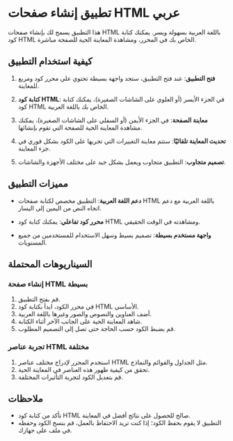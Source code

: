 # تطبيق إنشاء صفحات HTML عربي

هذا التطبيق يسمح لك بإنشاء صفحات HTML باللغة العربية بسهولة ويسر. يمكنك كتابة كود HTML الخاص بك في المحرر، ومشاهدة المعاينة الحية للصفحة مباشرة.

## كيفية استخدام التطبيق

1. **فتح التطبيق**: عند فتح التطبيق، ستجد واجهة بسيطة تحتوي على محرر كود ومربع للمعاينة.

2. **كتابة كود HTML**: في الجزء الأيسر (أو العلوي على الشاشات الصغيرة)، يمكنك كتابة كود HTML الخاص بك باللغة العربية.

3. **معاينة الصفحة**: في الجزء الأيمن (أو السفلي على الشاشات الصغيرة)، يمكنك مشاهدة المعاينة الحية للصفحة التي تقوم بإنشائها.

4. **تحديث المعاينة تلقائيًا**: ستتم معاينة التغييرات التي تجريها على الكود بشكل فوري في جزء المعاينة.

5. **تصميم متجاوب**: التطبيق متجاوب ويعمل بشكل جيد على مختلف الأجهزة والشاشات.

## مميزات التطبيق

- **دعم اللغة العربية**: التطبيق مخصص لكتابة صفحات HTML باللغة العربية مع دعم اتجاه النص من اليمين إلى اليسار.

- **محرر كود تفاعلي**: يمكنك كتابة كود HTML ومشاهدته في الوقت الحقيقي.

- **واجهة مستخدم بسيطة**: تصميم بسيط وسهل الاستخدام للمستخدمين من جميع المستويات.

## السيناريوهات المحتملة

### إنشاء صفحة HTML بسيطة

1. قم بفتح التطبيق.
2. في محرر الكود، ابدأ بكتابة كود HTML الأساسي.
3. أضف العناوين والنصوص والصور وغيرها باللغة العربية.
4. شاهد المعاينة الحية على الجانب الآخر أثناء الكتابة.
5. قم بضبط الكود حسب الحاجة حتى تصل إلى التصميم المطلوب.

### تجربة عناصر HTML مختلفة

1. استخدم المحرر لإدراج مختلف عناصر HTML مثل الجداول والقوائم والنماذج.
2. تحقق من كيفية ظهور هذه العناصر في المعاينة الحية.
3. قم بتعديل الكود لتجربة التأثيرات المختلفة.

## ملاحظات

- تأكد من كتابة كود HTML صالح للحصول على نتائج أفضل في المعاينة.
- التطبيق لا يقوم بحفظ الكود؛ إذا كنت تريد الاحتفاظ بالعمل، قم بنسخ الكود وحفظه في ملف على جهازك.